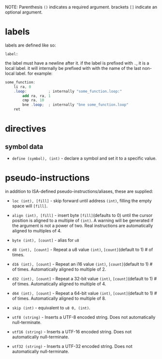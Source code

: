 NOTE: Parenthesis `()` indicates a required argument. brackets `[]` indicate an optional argument.

# labels

labels are defined like so:

`label:`

the label must have a newline after it.
if the label is prefixed with `.`, it is a local label. it will internally be prefixed with with the name of the last non-local label. for example:

```as
some_function:
    li ra, 0
    .loop:          ; internally "some_function.loop:"
        add ra, ra, 1
        cmp ra, 10
        bne .loop;  ; internally "bne some_function.loop"
    ret
```

# directives

## symbol data

- `define (symbol), (int)` - declare a symbol and set it to a specific value.

# pseudo-instructions

in addition to ISA-defined pseudo-instructions/aliases, these are supplied:

- `loc (int), [fill]` - skip forward until address `(int)`, filling the empty space will `[fill]`.

- `align (int), [fill]` - insert byte `[fill]`(defaults to 0) until the cursor position is aligned to a multiple of `(int)`. A warning will be generated if the argument is not a power of two. Real instructions are automatically aligned to multiples of 4.

- `byte (int), [count]` - alias for `u8`

- `d8 (int), [count]` - Repeat a u8 value `(int)`, `[count]`(default to 1) # of times.

- `d16 (int), [count]` - Repeat an i16 value `(int)`, `[count]`(default to 1) # of times. Automatically aligned to multiple of 2.

- `d32 (int), [count]` - Repeat a 32-bit value `(int)`, `[count]`(default to 1) # of times. Automatically aligned to multiple of 4.

- `d64 (int), [count]` - Repeat a 64-bit value `(int)`, `[count]`(default to 1) # of times. Automatically aligned to multiple of 8.

- `skip (int)` - equivalent to `u8 0, (int)`.

- `utf8 (string)` - Inserts a UTF-8 encoded string. Does not automatically null-terminate.

- `utf16 (string)` - Inserts a UTF-16 encoded string. Does not automatically null-terminate.

- `utf32 (string)` - Inserts a UTF-32 encoded string. Does not automatically null-terminate.